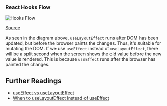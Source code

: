 ### React Hooks Flow

![Hooks Flow](https://raw.githubusercontent.com/donavon/hook-flow/master/hook-flow.png)

[Source](https://raw.githubusercontent.com/donavon/hook-flow/master/hook-flow.png)

As seen in the diagram above, `useLayoutEffect` runs after DOM has been updated, but before the browser paints the changes. Thus, it's suitable for mutating the DOM. If we use `useEffect` instead of `useLayoutEffect`, there will be a split second when the screen shows the old value before the new value is rendered. This is because `useEffect` runs after the browser has painted the changes.


## Further Readings

- [useEffect vs useLayoutEffect](https://kentcdodds.com/blog/useeffect-vs-uselayouteffect)
- [When to useLayoutEffect Instead of useEffect](https://daveceddia.com/useeffect-vs-uselayouteffect)
